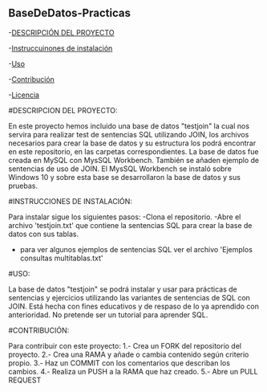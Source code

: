 ## BaseDeDatos-Practicas

-[DESCRIPCIÓN DEL PROYECTO](#DESCRIPCION)

-[Instruccuinones de instalación](#INSTRUCCIONES)

-[Uso](#USO)

-[Contribución](#CONTRIBUCIÓN)

-[Licencia](LICENSE)



#DESCRIPCION DEL PROYECTO:

En este proyecto hemos incluido una base de datos "testjoin" la cual nos servira para realizar test de sentencias SQL utilizando JOIN, los archivos  necesarios para crear la base de datos y su estructura los podrá encontrar en este repositorio, en las carpetas correspondientes. La base de datos fue creada en MySQL con MysSQL Workbench. También se añaden ejemplo de sentencias de uso de JOIN. 
El MysSQL Workbench se instaló sobre Windows 10 y sobre esta base se desarrollaron la base de datos y sus pruebas.

#INSTRUCCIONES DE INSTALACIÓN:

Para instalar sigue los siguientes pasos:
-Clona el repositorio.
-Abre el archivo 'testjoin.txt' que contiene la sentencias SQL para crear la base de datos con sus tablas.
- para ver algunos ejemplos de sentencias SQL ver el archivo 'Ejemplos consultas multitablas.txt'

#USO:

La base de datos "testjoin" se podrá instalar y usar para prácticas de sentencias y ejercicios utilizando las variantes de sentencias de SQL con JOIN. Está hecha con fines educativos y de respaso de lo ya aprendido con anterioridad. No pretende ser un tutorial para aprender SQL.

#CONTRIBUCIÓN:

Para contribuir con este proyecto:
1.- Crea un FORK del repositorio del proyecto.
2.- Crea una RAMA y añade o cambia contenido según criterio propio.
3.- Haz un COMMIT con los comentarios que describan los cambios.
4.- Realiza un PUSH a la RAMA que haz creado.
5.- Abre un PULL REQUEST

